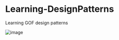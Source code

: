 # Learning-DesignPatterns
Learning GOF design patterns

![image](https://github.com/initinll-dotnet/Learning-DesignPatterns/assets/37251096/eca66e5a-593b-48ee-b4ab-c261d5e6a582)


